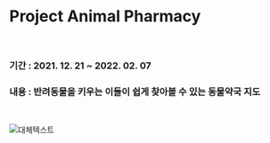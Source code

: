 # Project Animal Pharmacy
</br>
<h3>기간 : 2021. 12. 21 ~ 2022. 02. 07</h3>
<h3>내용 : 반려동물을 키우는 이들이 쉽게 찾아볼 수 있는 동물약국 지도</h3>

</br>

![대체텍스트](./Images/Images/image1.jpg)

